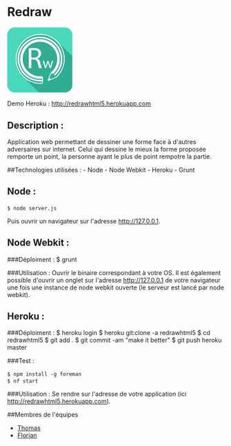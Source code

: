 # Redraw
<img src="https://raw.githubusercontent.com/Thom-x/Redraw/master/images/ico.png" alt="alt text" width="30%" height="30%">

Demo Heroku : http://redrawhtml5.herokuapp.com

## Description :
Application web permettant de dessiner une forme face à d'autres adversaires sur internet. Celui qui dessine le mieux la forme proposée remporte un point, la personne ayant le plus de point rempotre la partie.

##Technologies utilisées :
	- Node
	- Node Webkit
	- Heroku
	- Grunt

## Node :
    $ node server.js
Puis ouvrir un navigateur sur l'adresse http://127.0.0.1.

## Node Webkit : 
###Déploiment : 
    $ grunt
    
###Utilisation :
Ouvrir le binaire correspondant à votre OS.
Il est également possible d'ouvrir un onglet sur l'adresse http://127.0.0.1 de votre navigateur une fois une instance de node webkit ouverte (le serveur est lancé par node webkit).

## Heroku : 
###Déploiment : 
    $ heroku login
    $ heroku git:clone -a redrawhtml5
    $ cd redrawhtml5
    $ git add .
    $ git commit -am "make it better"
    $ git push heroku master
    
###Test :

	$ npm install -g foreman
	$ nf start
	
###Utilisation :
Se rendre sur l'adresse de votre application (ici http://redrawhtml5.herokuapp.com).

##Membres de l'équipes
- [Thomas](https://github.com/Thom-x)
- [Florian](https://github.com/F4T4liS)



